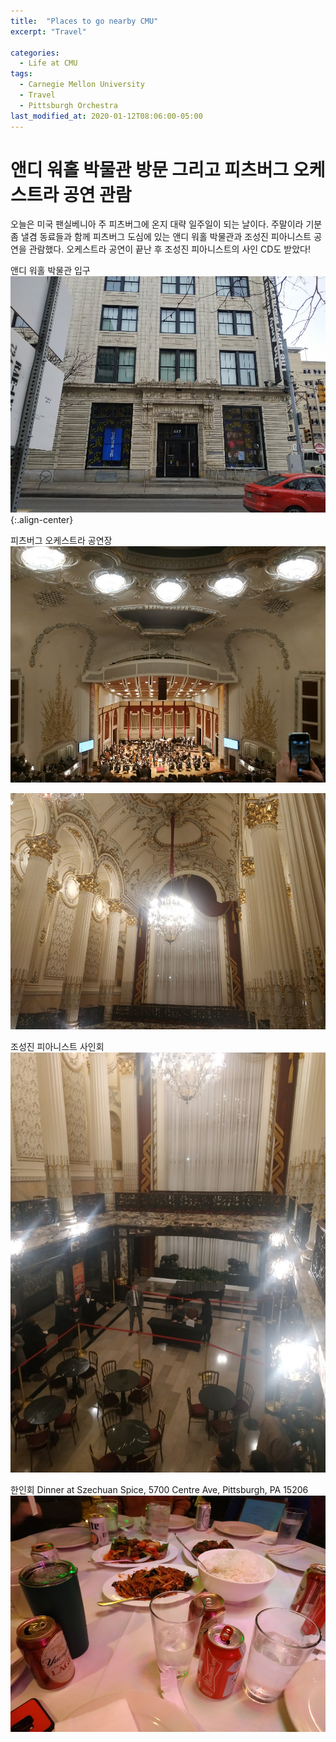 ```yaml
---
title:  "Places to go nearby CMU"
excerpt: "Travel"

categories:
  - Life at CMU
tags:
  - Carnegie Mellon University
  - Travel
  - Pittsburgh Orchestra
last_modified_at: 2020-01-12T08:06:00-05:00
---
```


# 앤디 워홀 박물관 방문 그리고 피츠버그 오케스트라 공연 관람
오늘은 미국 팬실베니아 주 피츠버그에 온지 대략 일주일이 되는 날이다. 주말이라 기분 좀 낼겸 동료들과 함께 피츠버그 도심에 있는 앤디 워홀 박물관과 조성진 피아니스트 공연을 관람했다. 오케스트라 공연이 끝난 후 조성진 피아니스트의 사인 CD도 받았다! 

앤디 워홀 박물관 입구  
![](/images/andywarhol_museum0.jpg){:.align-center}  

피츠버그 오케스트라 공연장  
![](/images/pitt_orchestra0.jpg)  

![](/images/pitt_orchestra1.jpg)  

조성진 피아니스트 사인회  
![](/images/pitt_orchestra2.jpg)  

한인회 Dinner at Szechuan Spice, 5700 Centre Ave, Pittsburgh, PA 15206  
![](/images/한인회_저녁0.jpg)  
